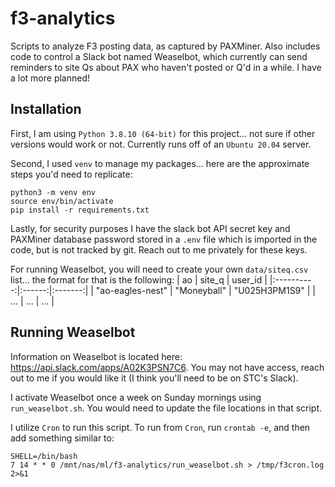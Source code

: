 # f3-analytics
Scripts to analyze F3 posting data, as captured by PAXMiner. Also includes code to control a Slack bot named Weaselbot, which currently can send reminders to site Qs about PAX who haven't posted or Q'd in a while. I have a lot more planned!

## Installation

First, I am using `Python 3.8.10 (64-bit)` for this project... not sure if other versions would work or not. Currently runs off of an `Ubuntu 20.04` server.

Second, I used `venv` to manage my packages... here are the approximate steps you'd need to replicate:
```
python3 -m venv env
source env/bin/activate
pip install -r requirements.txt
```

Lastly, for security purposes I have the slack bot API secret key and PAXMiner database password stored in a `.env` file which is imported in the code, but is not tracked by git. Reach out to me privately for these keys.

For running Weaselbot, you will need to create your own `data/siteq.csv` list... the format for that is the following:
| ao         | site_q | user_id |
|:----------:|:------:|:-------:|
| "ao-eagles-nest" | "Moneyball" | "U025H3PM1S9" |
| ...      |  ... |          ... |

## Running Weaselbot

Information on Weaselbot is located here: https://api.slack.com/apps/A02K3PSN7C6. You may not have access, reach out to me if you would like it (I think you'll need to be on STC's Slack).

I activate Weaselbot once a week on Sunday mornings using `run_weaselbot.sh`. You would need to update the file locations in that script.

I utilize `Cron` to run this script. To run from `Cron`, run `crontab -e`, and then add something similar to:
```
SHELL=/bin/bash
7 14 * * 0 /mnt/nas/ml/f3-analytics/run_weaselbot.sh > /tmp/f3cron.log 2>&1
```